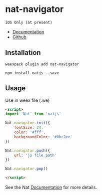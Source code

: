 # nat-navigator

    iOS Only (at present)

- [Documentation](http://natjs.com/#/#navigator)
- [Github](https://github.com/natjs/weex-nat-navigator)

## Installation
```
weexpack plugin add nat-navigator
```

```
npm install natjs --save
```

## Usage

Use in weex file (.we)

```html
<script>
import 'Nat' from 'natjs'

Nat.navigator.init({
    fontSize: 24,
    color: '#fff',
    backgroundColor: '#0bc2ee'
})

Nat.navigator.push({
    url: 'js file path'
})

Nat.navigator.pop()

</script>
```

See the Nat [Documentation](http://natjs.com/) for more details.
